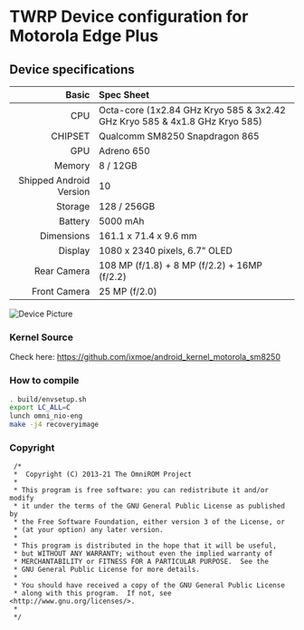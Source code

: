 # TWRP Device configuration for Motorola Edge Plus

## Device specifications

Basic   | Spec Sheet
-------:|:-------------------------
CPU     | Octa-core (1x2.84 GHz Kryo 585 & 3x2.42 GHz Kryo 585 & 4x1.8 GHz Kryo 585)
CHIPSET | Qualcomm SM8250 Snapdragon 865
GPU     | Adreno 650
Memory  | 8 / 12GB
Shipped Android Version | 10
Storage | 128 / 256GB
Battery | 5000 mAh
Dimensions | 161.1 x 71.4 x 9.6 mm
Display | 1080 x 2340 pixels, 6.7" OLED
Rear Camera  | 108 MP (f/1.8) + 8 MP (f/2.2) + 16MP (f/2.2)
Front Camera | 25 MP (f/2.0)

![Device Picture](https://fdn2.gsmarena.com/vv/pics/motorola/motorola-edge-plus-r3.jpg)

### Kernel Source

Check here: https://github.com/ixmoe/android_kernel_motorola_sm8250

### How to compile

```sh
. build/envsetup.sh
export LC_ALL=C
lunch omni_nio-eng
make -j4 recoveryimage
```

### Copyright
 ```
  /*
  *  Copyright (C) 2013-21 The OmniROM Project
  *
  * This program is free software: you can redistribute it and/or modify
  * it under the terms of the GNU General Public License as published by
  * the Free Software Foundation, either version 3 of the License, or
  * (at your option) any later version.
  *
  * This program is distributed in the hope that it will be useful,
  * but WITHOUT ANY WARRANTY; without even the implied warranty of
  * MERCHANTABILITY or FITNESS FOR A PARTICULAR PURPOSE.  See the
  * GNU General Public License for more details.
  *
  * You should have received a copy of the GNU General Public License
  * along with this program.  If not, see <http://www.gnu.org/licenses/>.
  *
  */
  ```
